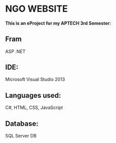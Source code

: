 # NGO WEBSITE
#### This is an eProject for my APTECH 3rd Semester:
## Fram
ASP .NET
## IDE:
Microsoft Visual Studio 2013
## Languages used:
C#, HTML, CSS, JavaScript
## Database:
SQL Server DB
